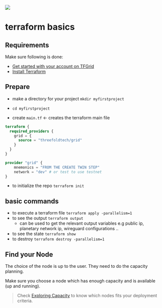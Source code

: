 
![ ](./img/terraform_.png)

# terraform basics

## Requirements

<!-- please make sure to read [What you need to know before getting started](grid3_developer_basics) -->

Make sure following is done:

- [Get started with your account on TFGrid](!@tfgrid3_getstarted)
- [Install Terraform](terraform_install)


## Prepare

- make a directory for your project `mkdir myfirstproject`
- `cd myfirstproject`

- create `main.tf`  <- creates the terraform main file 

```terraform
terraform {
  required_providers {
    grid = {
      source = "threefoldtech/grid"
    }
  }
}

provider "grid" {
    mnemonics = "FROM THE CREATE TWIN STEP"
    network = "dev" # or test to use testnet
}

```
- to initialize the repo `terraform init`

## basic commands

- to execute a terraform file `terraform apply -parallelism=1`
- to see the output `terraform output`
    - can be used to get the relevant output variables e.g public ip, planetary network ip, wireguard configurations .. 
- to see the state `terraform show`
- to destroy `terraform destroy -parallelism=1`

## Find your Node

The choice of the node is up to the user. They need to do the capacity planning.

Make sure you choose a node which has enough capacity and is available (up and running).

> Check [Exploring Capacity](explorer_home) to know which nodes fits your deployment criteria.
